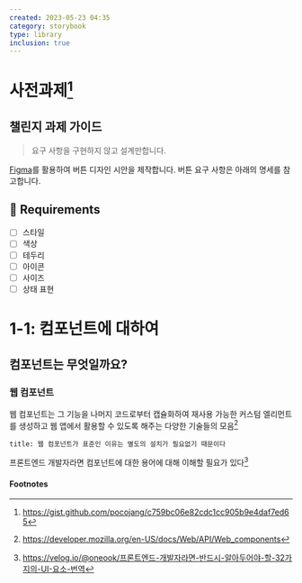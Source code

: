 ```yaml
---
created: 2023-05-23 04:35
category: storybook
type: library
inclusion: true
---
```


# 사전과제[^1]
## 챌린지 과제 가이드

>요구 사항을 구현하지 않고 설계만합니다.

[Figma](https://www.figma.com)를 활용하여 버튼 디자인 시안을 제작합니다.
버튼 요구 사항은 아래의 명세를 참고합니다.

## 📝 Requirements
- [ ] 스타일
- [ ] 색상
- [ ] 테두리
- [ ] 아이콘
- [ ] 사이즈
- [ ] 상태 표현

# 1-1: 컴포넌트에 대하여
## 컴포넌트는 무엇일까요?
### 웹 컴포넌트
웹 컴포넌트는 그 기능을 나머지 코드로부터 캡슐화하여 재사용 가능한 커스텀 엘리먼트를 생성하고 웹 앱에서 활용할 수 있도록 해주는 다양한 기술들의 모음[^2]

```ad-quote
title: 웹 컴포넌트가 표준인 이유는 별도의 설치가 필요없기 때문이다
```

프론트엔드 개발자라면 컴포넌트에 대한 용어에 대해 이해할 필요가 있다[^3]




#### Footnotes

[^1]: https://gist.github.com/pocojang/c759bc06e82cdc1cc905b9e4daf7ed65
[^2]: https://developer.mozilla.org/en-US/docs/Web/API/Web_components
[^3]: https://velog.io/@oneook/프론트엔드-개발자라면-반드시-알아두어야-할-32가지의-UI-요소-번역